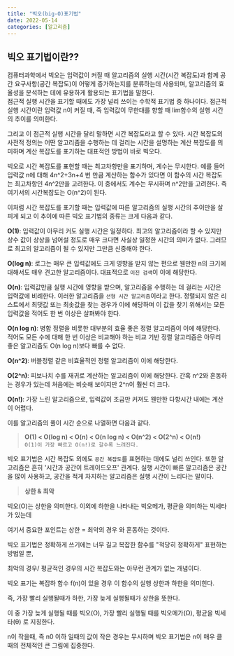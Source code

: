 ```yaml
---
title: "빅오(big-O)표기법"
date: 2022-05-14
categories: [알고리즘]
---
```


## 빅오 표기법이란??

컴퓨터과학에서 빅오는 입력값이 커질 때 알고리즘의 실행 시간(시간 복잡도)과 함께 공간 요구사항(공간 복잡도)이 어떻게 증가하는지를 분류하는데 사용되며, 알고리즘의 효율성을 분석하는 데에 유용하게 활용되는 표기법을 말한다.  
점근적 실행 시간을 표기할 때에도 가장 널리 쓰이는 수학적 표기법 중 하나이다. 점근적 실행 시간이란 입력값 n이 커질 때, 즉 입력값이 무한대를 향할 때 lim함수의 실행 시간의 추이를 의미한다.

그리고 이 점근적 실행 시간을 달리 말하면 시간 복잡도라고 할 수 있다. 시간 복잡도의 사전적 정의는 어떤 알고리즘을 수행하는 데 걸리는 시간을 설명하는 계산 복잡도를 의미하며 계산 복잡도를 표기하는 대표적인 방법이 바로 빅오다.

빅오로 시간 복잡도를 표현할 때는 최고차항만을 표기하며, 계수는 무시한다. 예를 들어 입력값 n에 대해 4n^2+3n+4 번 만큼 계산하는 함수가 있다면 이 함수의 시간 복잡도는 최고차항인 4n^2만을 고려한다. 이 중에서도 계수는 무시하며 n^2만을 고려한다. 즉 여기서의 시간복잡도는 O(n^2)이 된다.

이처럼 시간 복잡도를 표기할 때는 입력값에 따른 알고리즘의 실행 시간의 추이만을 살피게 되고 이 추이에 따른 빅오 표기법의 종류는 크게 다음과 같다.

**O(1)**: 입력값이 아무리 커도 실행 시간은 일정하다. 최고의 알고리즘이라 할 수 있지만 상수 값이 상상을 넘어설 정도로 매우 크다면 사실상 일정한 시간의 의미가 없다. 그러므로 최고의 알고리즘이 될 수 있지만 그만큼 신중해야 한다.

**O(log n)**: 로그는 매우 큰 입력값에도 크게 영향을 받지 않는 편으로 웬만한 n의 크기에 대해서도 매우 견고한 알고리즘이다. 대표적으로 `이진 검색`이 이에 해당한다.

**O(n)**: 입력값만큼 실행 시간에 영향을 받으며, 알고리즘을 수행하는 데 걸리는 시간은 입력값에 비례한다. 이러한 알고리즘을 `선형 시간 알고리즘`이라고 한다. 정렬되지 않은 리스트에서 최댓값 또는 최솟값을 찾는 경우가 이에 해당하며 이 값을 찾기 위해서는 모든 입력값을 적어도 한 번 이상은 살펴봐야 한다.

**O(n log n)**: 병합 정렬을 비롯한 대부분의 효율 좋은 정렬 알고리즘이 이에 해당한다. 적어도 모든 수에 대해 한 번 이상은 비교해야 하는 비교 기반 정렬 알고리즘은 아무리 좋은 알고리즘도 O(n log n)보다 빠를 수 없다.

**O(n^2)**: 버블정렬 같은 비효율적인 정렬 알고리즘이 이에 해당한다.

**O(2^n)**: 피보나치 수를 재귀로 계산하는 알고리즘이 이에 해당한다. 간혹 n^2와 혼동하는 경우가 있는데 처음에는 비슷해 보이지만 2^n이 훨씬 더 크다.

**O(n!)**: 가장 느린 알고리즘으로, 입력값이 조금만 커져도 웬만한 다항시간 내에는 계산이 어렵다.

이를 알고리즘의 풀이 시간 순으로 나열하면 다음과 같다.

> **O(1) < O(log n) < O(n) < O(n log n) < O(n^2) < O(2^n) < O(n!)**  
> `O(1)이 가장 빠르고 O(n!)로 갈수록 느려진다.`

빅오 표기법은 시간 복잡도 외에도 `공간 복잡도`를 표현하는 데에도 널리 쓰인다. 또한 알고리즘은 흔히 '시간과 공간이 트레이드오프' 관계다. 실행 시간이 빠른 알고리즘은 공간을 많이 사용하고, 공간을 적게 차지하는 알고리즘은 실행 시간이 느리다는 말이다.

> **상한 & 최악**

빅오(O)는 상한을 의미한다. 이외에 하한을 나타내는 빅오메가, 평균을 의미하는 빅세타가 있는데

여기서 중요한 포인트는 상한 = 최악의 경우 와 혼동하는 것이다.

빅오 표기법은 정확하게 쓰기에는 너무 길고 복잡한 함수를 "적당히 정확하게" 표현하는 방법일 뿐,

최악의 경우/ 평균적인 경우의 시간 복잡도와는 아무런 관계가 없는 개념이다.

빅오 표기는 복잡하 함수 f(n)이 있을 경우 이 함수의 실행 상한과 하한을 의미힌다.

즉, 가장 빨리 실행될때가 하한, 가장 늦게 실행될때가 상한을 뜻한다.

이 중 가장 늦게 실행될 때를 빅오(O), 가장 빨리 실행될 때를 빅오메가(Ω), 평균을 빅세타(θ) 로 지칭한다.

n이 작을때, 즉 n0 이하 일때의 값이 작은 경우는 무시하며 빅오 표기법은 n이 매우 클 때의 전체적인 큰 그림에 집중한다.